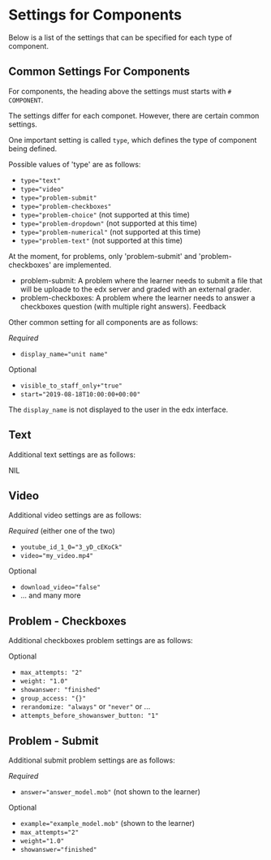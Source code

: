 
# Settings for Components

Below is a list of the settings that can be specified for each type of component.

## Common Settings For Components

For components, the heading above the settings must starts with `# COMPONENT`.

The settings differ for each componet. However, there are certain common settings. 

One important setting is called `type`, which defines the type of component being defined.

Possible values of 'type' are as follows:
- `type="text"`
- `type="video"`
- `type="problem-submit"`
- `type="problem-checkboxes"`
- `type="problem-choice"` (not supported at this time)
- `type="problem-dropdown"` (not supported at this time)
- `type="problem-numerical"` (not supported at this time)
- `type="problem-text"` (not supported at this time)

At the moment, for problems, only 'problem-submit' and 'problem-checkboxes' are implemented.
- problem-submit: A problem where the learner needs to submit a file that will be uploade to the edx server and graded with an external grader. 
- problem-checkboxes: A problem where the learner needs to answer a checkboxes question (with multiple right answers).  Feedback

Other common setting for all components  are as follows:

_Required_
- `display_name="unit name"`

Optional
- `visible_to_staff_only+"true"`
- `start="2019-08-18T10:00:00+00:00"`

The `display_name` is not displayed to the user in the edx interface.

## Text

Additional text settings are as follows:

NIL

## Video

Additional video settings are as follows:

_Required_  (either one of the two)
- `youtube_id_1_0="3_yD_cEKoCk"`
- `video="my_video.mp4"`

Optional
- `download_video="false"`
- ... and many more

## Problem - Checkboxes

Additional checkboxes  problem settings are as follows:

Optional
- `max_attempts: "2"`
- `weight: "1.0"`
- `showanswer: "finished"`
- `group_access: "{}"`
- `rerandomize: "always"` or `"never"` or ...
- `attempts_before_showanswer_button: "1"`

## Problem - Submit

Additional submit problem settings are as follows:

_Required_
- `answer="answer_model.mob"` (not shown to the learner)

Optional
- `example="example_model.mob"` (shown to the learner)
- `max_attempts="2"` 
- `weight="1.0"`
- `showanswer="finished"`
